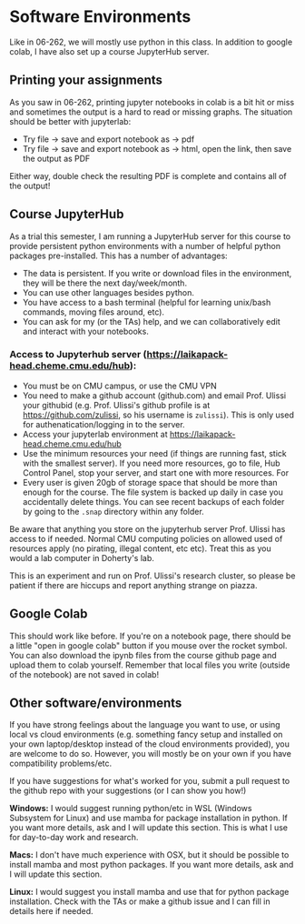 # Software Environments

Like in 06-262, we will mostly use python in this class. In addition to google colab, I have also set up a course JupyterHub server.

## Printing your assignments

As you saw in 06-262, printing jupyter notebooks in colab is a bit hit or miss and sometimes the output is a hard to read or missing graphs. The situation should be better with jupyterlab:
* Try file -> save and export notebook as -> pdf
* Try file -> save and export notebook as -> html, open the link, then save the output as PDF

Either way, double check the resulting PDF is complete and contains all of the output!

## Course JupyterHub

As a trial this semester, I am running a JupyterHub server for this course to provide persistent python environments with a number of helpful python packages pre-installed. This has a number of advantages:
* The data is persistent. If you write or download files in the environment, they will be there the next day/week/month.
* You can use other languages besides python.
* You have access to a bash terminal (helpful for learning unix/bash commands, moving files around, etc).
* You can ask for my (or the TAs) help, and we can collaboratively edit and interact with your notebooks.

### Access to Jupyterhub server (https://laikapack-head.cheme.cmu.edu/hub):
* You must be on CMU campus, or use the CMU VPN
* You need to make a github account (github.com) and email Prof. Ulissi your githubid (e.g. Prof. Ulissi's github profile is at https://github.com/zulissi, so his username is `zulissi`). This is only used for authenatication/logging in to the server. 
* Access your jupyterlab environment at https://laikapack-head.cheme.cmu.edu/hub
* Use the minimum resources your need (if things are running fast, stick with the smallest server). If you need more resources, go to file, Hub Control Panel, stop your server, and start one with more resources. For
* Every user is given 20gb of storage space that should be more than enough for the course. The file system is backed up daily in case you accidentally delete things. You can see recent backups of each folder by going to the `.snap` directory within any folder. 

Be aware that anything you store on the jupyterhub server Prof. Ulissi has access to if needed. Normal CMU computing policies on allowed used of resources apply (no pirating, illegal content, etc etc). Treat this as you would a lab computer in Doherty's lab.

This is an experiment and run on Prof. Ulissi's research cluster, so please be patient if there are hiccups and report anything strange on piazza.

## Google Colab

This should work like before. If you're on a notebook page, there should be a little "open in google colab" button if you mouse over the rocket symbol. You can also download the ipynb files from the course github page and upload them to colab yourself. Remember that local files you write (outside of the notebook) are not saved in colab!

## Other software/environments

If you have strong feelings about the language you want to use, or using local vs cloud environments (e.g. something fancy setup and installed on your own laptop/desktop instead of the cloud environments provided), you are welcome to do so. However, you will mostly be on your own if you have compatibility problems/etc. 

If you have suggestions for what's worked for you, submit a pull request to the github repo with your suggestions (or I can show you how!)

**Windows:** I would suggest running python/etc in WSL (Windows Subsystem for Linux) and use mamba for package installation in python. If you want more details, ask and I will update this section. This is what I use for day-to-day work and research.

**Macs:** I don't have much experience with OSX, but it should be possible to install mamba and most python packages. If you want more details, ask and I will update this section. 

**Linux:** I would suggest you install mamba and use that for python package installation. Check with the TAs or make a github issue and I can fill in details here if needed.
